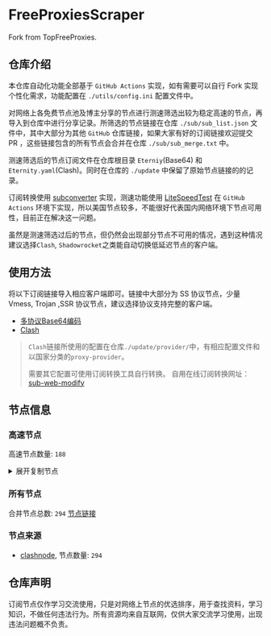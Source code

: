 # FreeProxiesScraper

Fork from TopFreeProxies.

## 仓库介绍
本仓库自动化功能全部基于 `GitHub Actions` 实现，如有需要可以自行 Fork 实现个性化需求，功能配置在 `./utils/config.ini` 配置文件中。

对网络上各免费节点池及博主分享的节点进行测速筛选出较为稳定高速的节点，再导入到仓库中进行分享记录。所筛选的节点链接在仓库 `./sub/sub_list.json` 文件中，其中大部分为其他 `GitHub` 仓库链接，如果大家有好的订阅链接欢迎提交 PR ，这些链接包含的所有节点会合并在仓库 `./sub/sub_merge.txt` 中。

测速筛选后的节点订阅文件在仓库根目录 `Eterniy`(Base64) 和 `Eternity.yaml`(Clash)。同时在仓库的 `./update` 中保留了原始节点链接的的记录。

订阅转换使用 [subconverter](https://github.com/tindy2013/subconverter) 实现，测速功能使用 [LiteSpeedTest](https://github.com/xxf098/LiteSpeedTest) 在 `GitHub Actions` 环境下实现，所以美国节点较多，不能很好代表国内网络环境下节点可用性，目前正在解决这一问题。

虽然是测速筛选过后的节点，但仍然会出现部分节点不可用的情况，遇到这种情况建议选择`Clash`, `Shadowrocket`之类能自动切换低延迟节点的客户端。

## 使用方法
将以下订阅链接导入相应客户端即可。链接中大部分为 SS 协议节点，少量 Vmess, Trojan ,SSR 协议节点，建议选择协议支持完整的客户端。

- [多协议Base64编码](https://raw.githubusercontent.com/caijh/FreeProxiesScraper/master/Eternity)
- [Clash](https://raw.githubusercontent.com/caijh/FreeProxiesScraper/master/Eternity.yaml)

>`Clash`链接所使用的配置在仓库`./update/provider/`中，有相应配置文件和以国家分类的`proxy-provider`。
>
>需要其它配置可使用订阅转换工具自行转换。
>自用在线订阅转换网址：[sub-web-modify](https://sub.v1.mk/)

## 节点信息
### 高速节点
高速节点数量: `188`
<details>
  <summary>展开复制节点</summary>

    vmess://eyJ2IjoiMiIsInBzIjoiMDQtMDAwLUpQIiwiYWRkIjoianAtMS5hbmV3c3RhcnQuY3lvdSIsInBvcnQiOiI1MDYxIiwidHlwZSI6Im5vbmUiLCJpZCI6ImIyMzcxYTEwLWUxMTUtMzg3OS1iODcyLTk1ZWFlNjFhMjJmNSIsImFpZCI6IjAiLCJuZXQiOiJ3cyIsInBhdGgiOiIvIiwiaG9zdCI6ImpwLTEuYW5ld3N0YXJ0LmN5b3UiLCJ0bHMiOiJ0bHMifQ==
    vmess://eyJ2IjoiMiIsInBzIjoiMDQtMDAzLU5PV0hFUkUiLCJhZGQiOiJ1czYtMS5hbmV3c3RhcnQuY3lvdSIsInBvcnQiOiI1MDYxIiwidHlwZSI6Im5vbmUiLCJpZCI6ImIyMzcxYTEwLWUxMTUtMzg3OS1iODcyLTk1ZWFlNjFhMjJmNSIsImFpZCI6IjAiLCJuZXQiOiJ3cyIsInBhdGgiOiIvIiwiaG9zdCI6InVzNi0xLmFuZXdzdGFydC5jeW91IiwidGxzIjoidGxzIn0=
    vmess://eyJ2IjoiMiIsInBzIjoiMDQtMDA0LVJFTEFZIiwiYWRkIjoiczMuZGItbGluazAxLnRvcCIsInBvcnQiOiIyMDUyIiwidHlwZSI6Im5vbmUiLCJpZCI6ImM0MGZjYmY1LWQxOGUtM2QxNi1iZjQ1LWZiMTdlM2E2NWI4OSIsImFpZCI6IjAiLCJuZXQiOiJ3cyIsInBhdGgiOiIvZGFiYWkuaW4xMDQuMTYuMjIuMTcyIiwiaG9zdCI6InMzLmRiLWxpbmswMS50b3AiLCJ0bHMiOiIifQ==
    vmess://eyJ2IjoiMiIsInBzIjoiMDQtMDA1LVJFTEFZIiwiYWRkIjoiczQuY24tZGIudG9wIiwicG9ydCI6IjIwNTIiLCJ0eXBlIjoibm9uZSIsImlkIjoiYzQwZmNiZjUtZDE4ZS0zZDE2LWJmNDUtZmIxN2UzYTY1Yjg5IiwiYWlkIjoiMCIsIm5ldCI6IndzIiwicGF0aCI6Ii9kYWJhaS5pbjEwNC4yMC41OC45MyIsImhvc3QiOiJzNC5jbi1kYi50b3AiLCJ0bHMiOiIifQ==
    vmess://eyJ2IjoiMiIsInBzIjoiMDQtMDA2LVJFTEFZIiwiYWRkIjoiczIuZGItbGluazAxLnRvcCIsInBvcnQiOiI4ODgwIiwidHlwZSI6Im5vbmUiLCJpZCI6ImM0MGZjYmY1LWQxOGUtM2QxNi1iZjQ1LWZiMTdlM2E2NWI4OSIsImFpZCI6IjAiLCJuZXQiOiJ3cyIsInBhdGgiOiIvZGFiYWkuaW4xMDQuMTguMTY2LjE4NyIsImhvc3QiOiJzMi5kYi1saW5rMDEudG9wIiwidGxzIjoiIn0=
    vmess://eyJ2IjoiMiIsInBzIjoiMDQtMDA3LVJFTEFZIiwiYWRkIjoiczEuZGItbGluazAxLnRvcCIsInBvcnQiOiIyMDUyIiwidHlwZSI6Im5vbmUiLCJpZCI6ImM0MGZjYmY1LWQxOGUtM2QxNi1iZjQ1LWZiMTdlM2E2NWI4OSIsImFpZCI6IjAiLCJuZXQiOiJ3cyIsInBhdGgiOiIvZGFiYWkuaW4xMDQuMjEuMTIyLjY1IiwiaG9zdCI6InMxLmRiLWxpbmswMS50b3AiLCJ0bHMiOiIifQ==
    vmess://eyJ2IjoiMiIsInBzIjoiMDQtMDA4LVJFTEFZIiwiYWRkIjoiczQuZGItbGluazAxLnRvcCIsInBvcnQiOiIyMDUyIiwidHlwZSI6Im5vbmUiLCJpZCI6ImM0MGZjYmY1LWQxOGUtM2QxNi1iZjQ1LWZiMTdlM2E2NWI4OSIsImFpZCI6IjAiLCJuZXQiOiJ3cyIsInBhdGgiOiIvZGFiYWkuaW4xNzIuNjcuNTAuMTIyIiwiaG9zdCI6InM0LmRiLWxpbmswMS50b3AiLCJ0bHMiOiIifQ==
    vmess://eyJ2IjoiMiIsInBzIjoiMDQtMDA5LVJFTEFZIiwiYWRkIjoiczMuY24tZGIudG9wIiwicG9ydCI6IjIwODYiLCJ0eXBlIjoibm9uZSIsImlkIjoiYzQwZmNiZjUtZDE4ZS0zZDE2LWJmNDUtZmIxN2UzYTY1Yjg5IiwiYWlkIjoiMCIsIm5ldCI6IndzIiwicGF0aCI6Ii9kYWJhaS5pbjE3Mi42Ny4zLjI3IiwiaG9zdCI6InMzLmNuLWRiLnRvcCIsInRscyI6IiJ9
    vmess://eyJ2IjoiMiIsInBzIjoiMDQtMDEwLVJFTEFZIiwiYWRkIjoiczIuZGItbGluazAxLnRvcCIsInBvcnQiOiIyMDg2IiwidHlwZSI6Im5vbmUiLCJpZCI6ImM0MGZjYmY1LWQxOGUtM2QxNi1iZjQ1LWZiMTdlM2E2NWI4OSIsImFpZCI6IjAiLCJuZXQiOiJ3cyIsInBhdGgiOiIvZGFiYWkuaW4xNzIuNjQuNDUuMTQ4IiwiaG9zdCI6InMyLmRiLWxpbmswMS50b3AiLCJ0bHMiOiIifQ==
    trojan://b2971728-794e-37a1-a7fa-5aa6ea91f51d@43.100.9.65:443?allowInsecure=1&sni=steamcdn-a.akamaihd.net#04-110-CN
    trojan://b2971728-794e-37a1-a7fa-5aa6ea91f51d@qoi.smp-paymentservices-apple.com:8443?allowInsecure=1&sni=www.microsoft365.com#04-111-HK
    trojan://b2971728-794e-37a1-a7fa-5aa6ea91f51d@qfb.smp-paymentservices-apple.com:8443?allowInsecure=1&sni=upos-hz-mirrorakam.akamaized.net#04-112-HK
    trojan://b2971728-794e-37a1-a7fa-5aa6ea91f51d@47.245.40.60:28472?allowInsecure=1&sni=origin-a.akamaihd.net#04-113-JP
    trojan://b2971728-794e-37a1-a7fa-5aa6ea91f51d@47.245.31.103:28465?allowInsecure=1&sni=cloudsync-prod.s3.amazonaws.com#04-114-JP
    trojan://b2971728-794e-37a1-a7fa-5aa6ea91f51d@103.136.185.28:447?allowInsecure=1&sni=steampipe.akamaized.net#04-115-US
    vmess://eyJ2IjoiMiIsInBzIjoiMDQtMTE2LUNOIiwiYWRkIjoiMTIubWFtYW1hamQuc2l0ZSIsInBvcnQiOiIyMzYxMiIsInR5cGUiOiJub25lIiwiaWQiOiIxNzlkOTU0Yi1lNzZlLTNmYzEtOGRkYi00MzYzODdlYzA0YzciLCJhaWQiOiIyIiwibmV0Ijoid3MiLCJwYXRoIjoiLyIsImhvc3QiOiIxMi5tYW1hbWFqZC5zaXRlIiwidGxzIjoiIn0=
    vmess://eyJ2IjoiMiIsInBzIjoiMDQtMTE3LUNOIiwiYWRkIjoiMTcubWFtYW1hamQuc2l0ZSIsInBvcnQiOiIyMzYxNyIsInR5cGUiOiJub25lIiwiaWQiOiIxNzlkOTU0Yi1lNzZlLTNmYzEtOGRkYi00MzYzODdlYzA0YzciLCJhaWQiOiIyIiwibmV0Ijoid3MiLCJwYXRoIjoiLyIsImhvc3QiOiIxNy5tYW1hbWFqZC5zaXRlIiwidGxzIjoiIn0=
    vmess://eyJ2IjoiMiIsInBzIjoiMDQtMTE4LUNOIiwiYWRkIjoiMTEubWFtYW1hamQuc2l0ZSIsInBvcnQiOiIyMzYxMSIsInR5cGUiOiJub25lIiwiaWQiOiIxNzlkOTU0Yi1lNzZlLTNmYzEtOGRkYi00MzYzODdlYzA0YzciLCJhaWQiOiIyIiwibmV0Ijoid3MiLCJwYXRoIjoiLyIsImhvc3QiOiIxMS5tYW1hbWFqZC5zaXRlIiwidGxzIjoiIn0=
    vmess://eyJ2IjoiMiIsInBzIjoiMDQtMTE5LUNOIiwiYWRkIjoiMTkubWFtYW1hamQuc2l0ZSIsInBvcnQiOiIyMzYxOSIsInR5cGUiOiJub25lIiwiaWQiOiIxNzlkOTU0Yi1lNzZlLTNmYzEtOGRkYi00MzYzODdlYzA0YzciLCJhaWQiOiIyIiwibmV0Ijoid3MiLCJwYXRoIjoiLyIsImhvc3QiOiIxOS5tYW1hbWFqZC5zaXRlIiwidGxzIjoiIn0=
    vmess://eyJ2IjoiMiIsInBzIjoiMDQtMTIwLUNOIiwiYWRkIjoiMTYubWFtYW1hamQuc2l0ZSIsInBvcnQiOiIyMzYxNiIsInR5cGUiOiJub25lIiwiaWQiOiIxNzlkOTU0Yi1lNzZlLTNmYzEtOGRkYi00MzYzODdlYzA0YzciLCJhaWQiOiIyIiwibmV0Ijoid3MiLCJwYXRoIjoiLyIsImhvc3QiOiIxNi5tYW1hbWFqZC5zaXRlIiwidGxzIjoiIn0=
    vmess://eyJ2IjoiMiIsInBzIjoiMDQtMTIxLUNOIiwiYWRkIjoiMTgubWFtYW1hamQuc2l0ZSIsInBvcnQiOiIyMzYxOCIsInR5cGUiOiJub25lIiwiaWQiOiIxNzlkOTU0Yi1lNzZlLTNmYzEtOGRkYi00MzYzODdlYzA0YzciLCJhaWQiOiIyIiwibmV0Ijoid3MiLCJwYXRoIjoiLyIsImhvc3QiOiIxOC5tYW1hbWFqZC5zaXRlIiwidGxzIjoiIn0=
    vmess://eyJ2IjoiMiIsInBzIjoiMDQtMTIyLUNOIiwiYWRkIjoiMTUubWFtYW1hamQuc2l0ZSIsInBvcnQiOiIyMzYxNSIsInR5cGUiOiJub25lIiwiaWQiOiIxNzlkOTU0Yi1lNzZlLTNmYzEtOGRkYi00MzYzODdlYzA0YzciLCJhaWQiOiIyIiwibmV0Ijoid3MiLCJwYXRoIjoiLyIsImhvc3QiOiIxNS5tYW1hbWFqZC5zaXRlIiwidGxzIjoiIn0=
    vmess://eyJ2IjoiMiIsInBzIjoiMDQtMTIzLUNOIiwiYWRkIjoiNS5tYW1hbWFqZC5zaXRlIiwicG9ydCI6IjIzNjA1IiwidHlwZSI6Im5vbmUiLCJpZCI6IjE3OWQ5NTRiLWU3NmUtM2ZjMS04ZGRiLTQzNjM4N2VjMDRjNyIsImFpZCI6IjIiLCJuZXQiOiJ3cyIsInBhdGgiOiIvIiwiaG9zdCI6IjUubWFtYW1hamQuc2l0ZSIsInRscyI6IiJ9
    vmess://eyJ2IjoiMiIsInBzIjoiMDQtMTI0LUNOIiwiYWRkIjoiMTMubWFtYW1hamQuc2l0ZSIsInBvcnQiOiIyMzYxMyIsInR5cGUiOiJub25lIiwiaWQiOiIxNzlkOTU0Yi1lNzZlLTNmYzEtOGRkYi00MzYzODdlYzA0YzciLCJhaWQiOiIyIiwibmV0Ijoid3MiLCJwYXRoIjoiLyIsImhvc3QiOiIxMy5tYW1hbWFqZC5zaXRlIiwidGxzIjoiIn0=
    vmess://eyJ2IjoiMiIsInBzIjoiMDQtMTI1LUNOIiwiYWRkIjoiMTQubWFtYW1hamQuc2l0ZSIsInBvcnQiOiIyMzYxNCIsInR5cGUiOiJub25lIiwiaWQiOiIxNzlkOTU0Yi1lNzZlLTNmYzEtOGRkYi00MzYzODdlYzA0YzciLCJhaWQiOiIyIiwibmV0Ijoid3MiLCJwYXRoIjoiLyIsImhvc3QiOiIxNC5tYW1hbWFqZC5zaXRlIiwidGxzIjoiIn0=
    vmess://eyJ2IjoiMiIsInBzIjoiMDUtMTM0LUNOIiwiYWRkIjoidjI1LmhlZHVpYW4ubGluayIsInBvcnQiOiIzMDgyNSIsInR5cGUiOiJub25lIiwiaWQiOiJjYmIzZjg3Ny1kMWZiLTM0NGMtODdhOS1kMTUzYmZmZDU0ODQiLCJhaWQiOiIyIiwibmV0Ijoid3MiLCJwYXRoIjoiL29vb28iLCJob3N0IjoidjI1LmhlZHVpYW4ubGluayIsInRscyI6IiJ9
    vmess://eyJ2IjoiMiIsInBzIjoiMDctMTM1LUNOIiwiYWRkIjoiMTgzLjIzOC45MC44IiwicG9ydCI6IjQ2OTIwIiwidHlwZSI6Im5vbmUiLCJpZCI6IjQxODA0OGFmLWEyOTMtNGI5OS05YjBjLTk4Y2EzNTgwZGQyNCIsImFpZCI6IjY0IiwibmV0Ijoid3MiLCJwYXRoIjoiLyIsImhvc3QiOiIiLCJ0bHMiOiIifQ==
    vmess://eyJ2IjoiMiIsInBzIjoiMDctMTM3LUNOIiwiYWRkIjoiMTEyLjEzMi4yMTUuMTIiLCJwb3J0IjoiNTAwMDIiLCJ0eXBlIjoibm9uZSIsImlkIjoiNDE4MDQ4YWYtYTI5My00Yjk5LTliMGMtOThjYTM1ODBkZDI0IiwiYWlkIjoiMCIsIm5ldCI6IndzIiwicGF0aCI6Ii8iLCJob3N0IjoiIiwidGxzIjoiIn0=
    vmess://eyJ2IjoiMiIsInBzIjoiMDctMTM4LUNOIiwiYWRkIjoiMTIwLjIxMC4yMDUuNTkiLCJwb3J0IjoiNTAwMDIiLCJ0eXBlIjoibm9uZSIsImlkIjoiNDE4MDQ4YWYtYTI5My00Yjk5LTliMGMtOThjYTM1ODBkZDI0IiwiYWlkIjoiNjQiLCJuZXQiOiJ3cyIsInBhdGgiOiIvIiwiaG9zdCI6IiIsInRscyI6IiJ9
    vmess://eyJ2IjoiMiIsInBzIjoiMDctMTM5LUNOIiwiYWRkIjoiMTIwLjI2LjU1LjIyNSIsInBvcnQiOiI1MDAwMiIsInR5cGUiOiJub25lIiwiaWQiOiI0MTgwNDhhZi1hMjkzLTRiOTktOWIwYy05OGNhMzU4MGRkMjQiLCJhaWQiOiIwIiwibmV0Ijoid3MiLCJwYXRoIjoiLyIsImhvc3QiOiIiLCJ0bHMiOiIifQ==
    trojan://da2c6761-4f08-48e8-bd98-11403dea8c35@ap-g.hinetwork.tw:27139?allowInsecure=1&sni=ap-g.hinetwork.tw#07-140-CN
    vmess://eyJ2IjoiMiIsInBzIjoiMDctMTQxLUNOIiwiYWRkIjoiNDcuMTA0LjE4Ni4xMzMiLCJwb3J0IjoiNTAwMDIiLCJ0eXBlIjoibm9uZSIsImlkIjoiNDE4MDQ4YWYtYTI5My00Yjk5LTliMGMtOThjYTM1ODBkZDI0IiwiYWlkIjoiNjQiLCJuZXQiOiJ3cyIsInBhdGgiOiIvIiwiaG9zdCI6IiIsInRscyI6IiJ9
    ss://MjAyMi1ibGFrZTMtYWVzLTEyOC1nY206TURjNU9XRmxPR00zTURGaU9URTVNdz09OlpqSmpNVFJpWkRNdE5XWmlOeTAwTUE9PQ@ssaomen.136470.xyz:59010#07-142-CN
    ss://MjAyMi1ibGFrZTMtYWVzLTEyOC1nY206TldJMllqZ3lZelUxTXpaa1l6WXpNQT09OlpqSmpNVFJpWkRNdE5XWmlOeTAwTUE9PQ@sshk01.521pokemon.com:52011#07-143-CN
    vmess://eyJ2IjoiMiIsInBzIjoiMDctMTQ0LUNOIiwiYWRkIjoiMTIwLjE5OC43MS4yMTYiLCJwb3J0IjoiNDYxNTkiLCJ0eXBlIjoibm9uZSIsImlkIjoiNDE4MDQ4YWYtYTI5My00Yjk5LTliMGMtOThjYTM1ODBkZDI0IiwiYWlkIjoiMCIsIm5ldCI6IndzIiwicGF0aCI6Ii8iLCJob3N0IjoiIiwidGxzIjoiIn0=
    ss://Y2hhY2hhMjAtaWV0Zi1wb2x5MTMwNTpwSFNSc3NjZERqeWRBdjR1@cnsg.1ga4cs.ccddn4.icu:50503#07-145-CN
    trojan://da2c6761-4f08-48e8-bd98-11403dea8c35@ap-g.hinetwork.tw:27137?allowInsecure=1&sni=ap-g.hinetwork.tw#07-146-CN
    ss://YWVzLTI1Ni1nY206S0tZNVNGNVRIRlNNWldTNA@147.78.3.137:20032#07-147-UA
    trojan://6087d8e3-ea9e-48eb-8217-6050ff752f56@il.mjt000.com:443?allowInsecure=1&sni=il.mjt000.com#07-148-GB
    ss://Y2hhY2hhMjAtaWV0Zi1wb2x5MTMwNTpZdDNaQjhEeGlWeFBpNE1n@js.yd.1.29d.cdnlinkms001.xyz:31036#07-149-CN
    ss://YWVzLTI1Ni1nY206NWQxZmNiZWUtYmE2Mi00ZjFlLThiN2QtNDYzYjc4OGE1MmE5@ca001.dogsvip.site:22002#07-150-CN
    vmess://eyJ2IjoiMiIsInBzIjoiMDctMTUxLUNOIiwiYWRkIjoiZGxnZGMudGhlY3hmY3NwLnRvcCIsInBvcnQiOiIyMTU2NCIsInR5cGUiOiJub25lIiwiaWQiOiI5ZjliMjFjMy1lM2ZjLTNlMjctYjg3OC04MmVlYWU0MDFkMTIiLCJhaWQiOiIwIiwibmV0Ijoid3MiLCJwYXRoIjoiLyIsImhvc3QiOiJkbGdkYy50aGVjeGZjc3AudG9wIiwidGxzIjoiIn0=
    vmess://eyJ2IjoiMiIsInBzIjoiMDctMTUyLUNOIiwiYWRkIjoiMTEyLjY1LjkyLjIwIiwicG9ydCI6IjQ1MjAwIiwidHlwZSI6Im5vbmUiLCJpZCI6IjNiYjdlODI2LTZiYzgtNDNlYy1hMjJiLWM2NWQ4ZjMwYzRlNSIsImFpZCI6IjAiLCJuZXQiOiJ3cyIsInBhdGgiOiIvIiwiaG9zdCI6IiIsInRscyI6IiJ9
    ss://YWVzLTI1Ni1jZmI6ZjhmN2FDemNQS2JzRjhwMw@37.19.203.147:989#07-153-BG
    ss://MjAyMi1ibGFrZTMtYWVzLTI1Ni1nY206WkdGaE5UQmpPVFl6TXpneE16VXhNek0wTkRJMlpqUTVaamN4TnpKaFkyRT06WW1FM1lUQm1NekF0TURjd01TMDBZVEUyTFdFd1pEa3ROR1UwWldFM01XWT0@gdcm.cqrmv.cn:36916#07-154-CN
    vmess://eyJ2IjoiMiIsInBzIjoiMDctMTU1LVJFTEFZIiwiYWRkIjoiY2xvdWRnZXRzZXJ2aWNlLm1jbG91ZHNlcnZpY2Uuc2l0ZSIsInBvcnQiOiI0NDMiLCJ0eXBlIjoibm9uZSIsImlkIjoiMmMzMjk1ODUtNjdhOC00OThiLThkMzgtMTc2ZGFjODA2YmM3IiwiYWlkIjoiMCIsIm5ldCI6IndzIiwicGF0aCI6Ii9saW5rd3MiLCJob3N0IjoiY2xvdWRnZXRzZXJ2aWNlLm1jbG91ZHNlcnZpY2Uuc2l0ZSIsInRscyI6InRscyJ9
    ss://Y2hhY2hhMjAtaWV0Zi1wb2x5MTMwNTo2ZTNhY2NmNC02NmM5LTRmMTgtOGU3Zi01NjU1MWVkNDBmMjI@cnamepc02-d2zdrzg6ilecsynk.besttarik.com:51091#07-156-CN
    trojan://da2c6761-4f08-48e8-bd98-11403dea8c35@ap-c.hinetwork.tw:27125?allowInsecure=1&sni=ap-c.hinetwork.tw#07-157-CN
    trojan://da2c6761-4f08-48e8-bd98-11403dea8c35@ap-g.hinetwork.tw:27136?allowInsecure=1&sni=ap-g.hinetwork.tw#07-158-CN
    trojan://da2c6761-4f08-48e8-bd98-11403dea8c35@ap-c.hinetwork.tw:27126?allowInsecure=1&sni=ap-c.hinetwork.tw#07-159-CN
    trojan://8ad9c6ab-fdc6-3e76-a97b-b9672e651237@cave-other.04z3susick.download:41548?allowInsecure=1&sni=cloudflare.node-ssl.cdn-alibaba.com#07-160-CN
    trojan://786334e7-dd13-4ef2-8efe-306c46cb8cf0@kz.mjt000.com:443?allowInsecure=1&sni=kz.mjt000.com#07-161-GB
    trojan://55f2afab-bc41-4231-b725-76bef15c3cf7@lm.kaiqsz.com:55799?allowInsecure=1&sni=mmbiz10.redapricotcloud.com#07-162-CN
    ss://YWVzLTI1Ni1nY206RTVLMENTRlVOTzVKSUtETQ@91.148.134.106:20005#07-163-CO
    trojan://da2c6761-4f08-48e8-bd98-11403dea8c35@ap-g.hinetwork.tw:27145?allowInsecure=1&sni=ap-g.hinetwork.tw#07-164-CN
    ss://Y2hhY2hhMjAtaWV0Zi1wb2x5MTMwNToxN2NmYzE3Mi1iODU4LTQ3MWQtOTc2Yy0xMTUyNTc4M2E4N2Y@cnamelm-dwzksl7kzye3rdby.bestcassoulet.com:40082#07-165-CN
    ss://Y2hhY2hhMjAtaWV0Zi1wb2x5MTMwNTpZdDNaQjhEeGlWeFBpNE1n@js.yd.1.29d.cdnlinkms001.xyz:25332#07-166-CN
    trojan://da2c6761-4f08-48e8-bd98-11403dea8c35@ap-g.hinetwork.tw:27147?allowInsecure=1&sni=ap-g.hinetwork.tw#07-167-CN
    ss://YWVzLTI1Ni1jZmI6ZjhmN2FDemNQS2JzRjhwMw@38.165.233.93:989#07-168-PY
    ss://YWVzLTI1Ni1nY206M2VlOTBhYTktODgzMS00ZWEzLTk0MjUtYzM2MTA5MGE5Mzhk@zf1.10101251.xyz:64931#07-169-CN
    ss://MjAyMi1ibGFrZTMtYWVzLTI1Ni1nY206WkdGaE5UQmpPVFl6TXpneE16VXhNek0wTkRJMlpqUTVaamN4TnpKaFkyRT06WW1FM1lUQm1NekF0TURjd01TMDBZVEUyTFdFd1pEa3ROR1UwWldFM01XWT0@gdcm.cqrmv.cn:40528#07-170-CN
    trojan://725f30d5-9f5b-343e-a98d-9dce14f2ac0b@ahcu.k1ka52.ccddn4.icu:65159?allowInsecure=1&sni=dl.hncudehet.cc.tjcct.xyz#07-171-CN
    vmess://eyJ2IjoiMiIsInBzIjoiMDctMTcyLVJFTEFZIiwiYWRkIjoidjM0LmVtb3llcy50b3AiLCJwb3J0IjoiODQ0MyIsInR5cGUiOiJub25lIiwiaWQiOiIwOGIyNGQ4ZC0xMGFiLTRjNWEtOTkwZS00ZTBlMTk0ODcwYWYiLCJhaWQiOiIwIiwibmV0Ijoid3MiLCJwYXRoIjoiLyIsImhvc3QiOiJ2MzQuZW1veWVzLnRvcCIsInRscyI6InRscyJ9
    vmess://eyJ2IjoiMiIsInBzIjoiMDctMTczLVJFTEFZIiwiYWRkIjoidjM0LmVtb3llcy50b3AiLCJwb3J0IjoiODQ0MyIsInR5cGUiOiJub25lIiwiaWQiOiI0OTFjMGY2My03MWVkLTRiZWQtODg4Ni00MjE0MDI2ZTdiNjIiLCJhaWQiOiIwIiwibmV0Ijoid3MiLCJwYXRoIjoiLyIsImhvc3QiOiJ2MzQuZW1veWVzLnRvcCIsInRscyI6InRscyJ9
    ss://YWVzLTI1Ni1jZmI6ZjhmN2FDemNQS2JzRjhwMw@185.153.197.5:989#07-174-MD
    trojan://da2c6761-4f08-48e8-bd98-11403dea8c35@ap-g.hinetwork.tw:27149?allowInsecure=1&sni=ap-g.hinetwork.tw#07-175-CN
    ss://YWVzLTI1Ni1jZmI6ZjhmN2FDemNQS2JzRjhwMw@91.132.94.200:989#07-176-SI
    ss://Y2hhY2hhMjAtaWV0Zi1wb2x5MTMwNTpmZDViZDFiYy1lYjQ2LTRjOTgtODljOC02NTUwNDRmOTZkNTM@33596250-29a8-431e-af9e-5e731b9e3d0a.zhongzhuan.076299.xyz:28910#07-177-CN
    vmess://eyJ2IjoiMiIsInBzIjoiMDctMTc4LVNHIiwiYWRkIjoiMzguNDcuMTc2LjI1MSIsInBvcnQiOiI1NjA1MSIsInR5cGUiOiJub25lIiwiaWQiOiIyYmNhMzU2OS0wNjYyLTQ3ZjctZmRmOC00MjFmMzBlNzFmNDQiLCJhaWQiOiIwIiwibmV0Ijoid3MiLCJwYXRoIjoiLyIsImhvc3QiOiIiLCJ0bHMiOiIifQ==
    vmess://eyJ2IjoiMiIsInBzIjoiMDctMTc5LUNOIiwiYWRkIjoiMTgzLjIzNi41MS4zOCIsInBvcnQiOiI0MTMwMiIsInR5cGUiOiJub25lIiwiaWQiOiI0MTgwNDhhZi1hMjkzLTRiOTktOWIwYy05OGNhMzU4MGRkMjQiLCJhaWQiOiIwIiwibmV0Ijoid3MiLCJwYXRoIjoiLyIsImhvc3QiOiIiLCJ0bHMiOiIifQ==
    ss://Y2hhY2hhMjAtaWV0Zi1wb2x5MTMwNTo5ZjE3MzQ2Zi1mNmJlLTM3OTctYTFhNy04Y2M4OWZiZjBlYzE@iecn.cutecloud.link:52804#07-180-CN
    ss://MjAyMi1ibGFrZTMtYWVzLTEyOC1nY206Wm1ZelpqSTVNemszWVRRMk0yVXlOQT09OlpqSmpNVFJpWkRNdE5XWmlOeTAwTUE9PQ@ssjianpusai.136470.xyz:59021#07-181-CN
    trojan://8ad9c6ab-fdc6-3e76-a97b-b9672e651237@cave-other.04z3susick.download:41558?allowInsecure=1&sni=cloudflare.node-ssl.cdn-alibaba.com#07-182-CN
    ss://MjAyMi1ibGFrZTMtYWVzLTI1Ni1nY206WkdGaE5UQmpPVFl6TXpneE16VXhNek0wTkRJMlpqUTVaamN4TnpKaFkyRT06WW1FM1lUQm1NekF0TURjd01TMDBZVEUyTFdFd1pEa3ROR1UwWldFM01XWT0@gdcm.cqrmv.cn:32561#07-183-CN
    vmess://eyJ2IjoiMiIsInBzIjoiMDctMTg0LUNOIiwiYWRkIjoidjM1LmhlZHVpYW4ubGluayIsInBvcnQiOiIzMDgzNSIsInR5cGUiOiJub25lIiwiaWQiOiJjYmIzZjg3Ny1kMWZiLTM0NGMtODdhOS1kMTUzYmZmZDU0ODQiLCJhaWQiOiIyIiwibmV0Ijoid3MiLCJwYXRoIjoiL29vb28iLCJob3N0IjoidjM1LmhlZHVpYW4ubGluayIsInRscyI6IiJ9
    ss://Y2hhY2hhMjAtaWV0Zi1wb2x5MTMwNToxN2NmYzE3Mi1iODU4LTQ3MWQtOTc2Yy0xMTUyNTc4M2E4N2Y@cnamelm-dwzksl7kzye3rdby.bestcassoulet.com:40083#07-185-CN
    ss://Y2hhY2hhMjAtaWV0Zi1wb2x5MTMwNTo2ZTNhY2NmNC02NmM5LTRmMTgtOGU3Zi01NjU1MWVkNDBmMjI@cnamelm-dwzksl7kzye3rdby.bestcassoulet.com:51081#07-186-CN
    ss://Y2hhY2hhMjAtaWV0Zi1wb2x5MTMwNTpZdDNaQjhEeGlWeFBpNE1n@js.yd.1.29d.cdnlinkms001.xyz:25343#07-187-CN
    trojan://ab33eed0-4684-11f0-8b81-1239d0255272@usa.test3.net:443?allowInsecure=1#07-188-US
    trojan://9e937610-4684-11f0-a6b2-1239d0255272@usa.test3.net:443?allowInsecure=1#07-189-US
    trojan://8e2a3980-4684-11f0-b76c-1239d0255272@usa.test3.net:443?allowInsecure=1#07-190-US
    vmess://eyJ2IjoiMiIsInBzIjoiMDctMTkxLUNOIiwiYWRkIjoidGsuaHpsdC50a2RkbnMueHl6IiwicG9ydCI6IjIyNjQxIiwidHlwZSI6Im5vbmUiLCJpZCI6Ijk4ZTk2YzlmLTRiYjMtMzlkNC05YTJjLWZhYzA0MjU3ZjdjNyIsImFpZCI6IjIiLCJuZXQiOiJ3cyIsInBhdGgiOiIvIiwiaG9zdCI6InRrLmh6bHQudGtkZG5zLnh5eiIsInRscyI6InRscyJ9
    vmess://eyJ2IjoiMiIsInBzIjoiMDctMTkyLVJFTEFZIiwiYWRkIjoiQ0NWZmJndDY2N3l1SS45OTk4NjQuWHlaIiwicG9ydCI6IjQ0MyIsInR5cGUiOiJub25lIiwiaWQiOiJlY2IzMTk0Ni1iODFkLTRlMzctYmZkOS0yZWI3ZmE1YzRlNTIiLCJhaWQiOiIwIiwibmV0Ijoid3MiLCJwYXRoIjoiL0JiY2tyS3NidjIyUEsxcXUyVHZNIiwiaG9zdCI6IkNDVmZiZ3Q2Njd5dUkuOTk5ODY0Llh5WiIsInRscyI6InRscyJ9
    ss://Y2hhY2hhMjAtaWV0Zi1wb2x5MTMwNToxN2NmYzE3Mi1iODU4LTQ3MWQtOTc2Yy0xMTUyNTc4M2E4N2Y@cnamepc03-ndtabspegg7plp3p.coffeehouse.wiki:40070#07-194-CN
    vmess://eyJ2IjoiMiIsInBzIjoiMDctMTk1LUNOIiwiYWRkIjoiMTEyLjY1LjkyLjIwIiwicG9ydCI6IjQ1MjUxIiwidHlwZSI6Im5vbmUiLCJpZCI6IjQ2OWUwYjMxLTMwYzMtNGRhYi04MDBkLTcxMTIzMjYzNGNlMSIsImFpZCI6IjAiLCJuZXQiOiJ3cyIsInBhdGgiOiIvIiwiaG9zdCI6IiIsInRscyI6IiJ9
    trojan://af4476cc-7ad0-4aec-999a-97f70bc9de99@lbsh.bnnodeservice.com:34001?allowInsecure=1&sni=cert.bitbyte.one#07-196-CN
    vmess://eyJ2IjoiMiIsInBzIjoiMDctMTk3LUNOIiwiYWRkIjoiMTExLjI2LjEwOS43OSIsInBvcnQiOiIzMDgwNyIsInR5cGUiOiJub25lIiwiaWQiOiJjYmIzZjg3Ny1kMWZiLTM0NGMtODdhOS1kMTUzYmZmZDU0ODQiLCJhaWQiOiIyIiwibmV0Ijoid3MiLCJwYXRoIjoiL29vb28iLCJob3N0IjoiIiwidGxzIjoiIn0=
    vmess://eyJ2IjoiMiIsInBzIjoiMDctMTk4LUNOIiwiYWRkIjoidjcuaGVkdWlhbi5saW5rIiwicG9ydCI6IjMwODA3IiwidHlwZSI6Im5vbmUiLCJpZCI6ImNiYjNmODc3LWQxZmItMzQ0Yy04N2E5LWQxNTNiZmZkNTQ4NCIsImFpZCI6IjIiLCJuZXQiOiJ3cyIsInBhdGgiOiIvb29vbyIsImhvc3QiOiJ2Ny5oZWR1aWFuLmxpbmsiLCJ0bHMiOiIifQ==
    vmess://eyJ2IjoiMiIsInBzIjoiMDctMTk5LUNOIiwiYWRkIjoiMTEyLjY1LjkyLjIwIiwicG9ydCI6IjQ1MjAyIiwidHlwZSI6Im5vbmUiLCJpZCI6IjNiYjdlODI2LTZiYzgtNDNlYy1hMjJiLWM2NWQ4ZjMwYzRlNSIsImFpZCI6IjAiLCJuZXQiOiJ3cyIsInBhdGgiOiIvIiwiaG9zdCI6IiIsInRscyI6IiJ9
    trojan://725f30d5-9f5b-343e-a98d-9dce14f2ac0b@shcuac.aag436.ccddn4.icu:4700?allowInsecure=1&sni=dl.shcuusdp.cc.tjcct.xyz#07-200-CN
    trojan://725f30d5-9f5b-343e-a98d-9dce14f2ac0b@shcuac.aag437.ccddn4.icu:65401?allowInsecure=1&sni=dl.shcuusan9.cc.tjcct.xyz#07-201-CN
    trojan://d6b8011a-c725-435a-9fec-bf6d3530392c@194.53.53.249:2083?allowInsecure=1&ws=1&wspath=%2525252F#07-202-RELAY
    trojan://bd77bfe8-e0f3-11ec-bd7c-f23c913c8d2b@e312e558-sxusg0-t3f7qr-141tv.cu.plebai.net:15229?allowInsecure=1&sni=e312e558-sxusg0-t3f7qr-141tv.cu.plebai.net#07-203-CN
    trojan://a305ac08-d136-11ee-b6db-f23c91cfbbc9@5e086b44-swkhs0-t4cy3j-1qkeg.cu.plebai.net:15229?allowInsecure=1&sni=5e086b44-swkhs0-t4cy3j-1qkeg.cu.plebai.net#07-204-CN
    ss://MjAyMi1ibGFrZTMtYWVzLTEyOC1nY206TVRBMlpUY3dORFZqWmpVMVptUXpOdz09Ok5XVTJZekE1Tm1RdE56UTFPQzAwT1E9PQ@ssus03.521pokemon.com:56013#07-205-CN
    vmess://eyJ2IjoiMiIsInBzIjoiMDctMjA2LUNOIiwiYWRkIjoiMTEyLjY1LjkyLjIwIiwicG9ydCI6IjQ1Mjc1IiwidHlwZSI6Im5vbmUiLCJpZCI6IjQ2OWUwYjMxLTMwYzMtNGRhYi04MDBkLTcxMTIzMjYzNGNlMSIsImFpZCI6IjAiLCJuZXQiOiJ3cyIsInBhdGgiOiIvIiwiaG9zdCI6IiIsInRscyI6IiJ9
    vmess://eyJ2IjoiMiIsInBzIjoiMDctMjA3LUNOIiwiYWRkIjoidjM2LmhlZHVpYW4ubGluayIsInBvcnQiOiIzMDgzNiIsInR5cGUiOiJub25lIiwiaWQiOiJjYmIzZjg3Ny1kMWZiLTM0NGMtODdhOS1kMTUzYmZmZDU0ODQiLCJhaWQiOiIyIiwibmV0Ijoid3MiLCJwYXRoIjoiL29vb28iLCJob3N0IjoidjM2LmhlZHVpYW4ubGluayIsInRscyI6IiJ9
    ss://YWVzLTI1Ni1nY206VFA1VDRKUUg1UzhKTFM1MA@109.104.154.131:20000#07-208-NL
    ss://MjAyMi1ibGFrZTMtYWVzLTEyOC1nY206TmpGaU56a3pZV0l5TWpoaFpqQmpZdz09OlpqSmpNVFJpWkRNdE5XWmlOeTAwTUE9PQ@sshelan.136470.xyz:59008#07-209-CN
    ss://Y2hhY2hhMjAtaWV0Zi1wb2x5MTMwNTpMTVNOaDIxVHJYalIyb2syNVEybkU4RU5UMnpvQm1QdmthM1JDQ1VBSFpFTENuV29la1ZqdmFmODlxd2NSa2RieEVmZXAyYmMyYVV0bW54cXZGMWF5UVJlejFKSGpVTGo@exchange.gameaurela.click:52952#07-210-NL
    ss://Y2hhY2hhMjAtaWV0Zi1wb2x5MTMwNTpMTVNOaDIxVHJYalIyb2syNVEybkU4RU5UMnpvQm1QdmthM1JDQ1VBSFpFTENuV29la1ZqdmFmODlxd2NSa2RieEVmZXAyYmMyYVV0bW54cXZGMWF5UVJlejFKSGpVTGo@141.98.4.67:52952#07-211-NL
    ss://Y2hhY2hhMjAtaWV0Zi1wb2x5MTMwNTpnU0hiTlRLV3U0UUx4M2lNako3S0JT@203.25.108.78:44591#07-212-RO
    ss://Y2hhY2hhMjAtaWV0Zi1wb2x5MTMwNTp3WktrY3FuSGtvQjY0QTF1cEE0SzFN@77.246.98.67:4343#07-213-NL
    trojan://786334e7-dd13-4ef2-8efe-306c46cb8cf0@pt.mjt000.com:443?allowInsecure=1&sni=pt.mjt000.com#07-214-GB
    ss://Y2hhY2hhMjAtaWV0Zi1wb2x5MTMwNTo2ZTNhY2NmNC02NmM5LTRmMTgtOGU3Zi01NjU1MWVkNDBmMjI@cnamelm-dwzksl7kzye3rdby.bestcassoulet.com:51083#07-215-CN
    trojan://1d99eb06-8f7c-4296-8c84-1e57084579a5@iepl01.tube-cat.com:20029?allowInsecure=1&sni=VN.catxstar.com#07-216-NOWHERE
    ss://YWVzLTI1Ni1jZmI6WG44aktkbURNMDBJZU8lIyQjZkpBTXRzRUFFVU9wSC9ZV1l0WXFERm5UMFNW@103.186.154.28:38388#07-217-VN
    ss://YWVzLTI1Ni1jZmI6WG44aktkbURNMDBJZU8lIyQjZkpBTXRzRUFFVU9wSC9ZV1l0WXFERm5UMFNW@103.186.154.18:38388#07-218-VN
    vmess://eyJ2IjoiMiIsInBzIjoiMDctMjE5LUNOIiwiYWRkIjoicHB5LWJvYXJkdjIuMDJpanA0dW9zMS5kb3dubG9hZCIsInBvcnQiOiIyNjEzMyIsInR5cGUiOiJub25lIiwiaWQiOiJhYTE1Yjk3YS0yNGIxLTNhMzEtODI0YS1iYzUyZjVhMTViYWMiLCJhaWQiOiIwIiwibmV0Ijoid3MiLCJwYXRoIjoiLyIsImhvc3QiOiJwcHktYm9hcmR2Mi4wMmlqcDR1b3MxLmRvd25sb2FkIiwidGxzIjoiIn0=
    ss://YWVzLTI1Ni1jZmI6eWlqaWFuMDUwMw@13.125.35.232:443#07-220-KR
    ss://YWVzLTI1Ni1nY206ZTIyYjg5YWUtNjk5Ni00ODI0LWFjMzEtNjEwYWM3MzQ5ZTZh@zf2.10101251.xyz:30524#07-221-CN
    ss://MjAyMi1ibGFrZTMtYWVzLTI1Ni1nY206WkdGaE5UQmpPVFl6TXpneE16VXhNek0wTkRJMlpqUTVaamN4TnpKaFkyRT06WW1FM1lUQm1NekF0TURjd01TMDBZVEUyTFdFd1pEa3ROR1UwWldFM01XWT0@gdcm.cqrmv.cn:42071#07-222-CN
    trojan://2b1ed981-6547-4094-998b-06a3323d6f6c@120.233.44.201:21181?allowInsecure=1&sni=k31.tudou211.com#07-223-CN
    trojan://32beaca7-84be-11ef-bb6b-bc241111d95d@js.wnwwv.cn:45837?allowInsecure=1&sni=sin.cloudfisher.xyz#07-224-CN
    vmess://eyJ2IjoiMiIsInBzIjoiMDctMjI1LUNOIiwiYWRkIjoiMTIwLjE5OS44My4yNDAiLCJwb3J0IjoiNDUyNDQiLCJ0eXBlIjoibm9uZSIsImlkIjoiNDY5ZTBiMzEtMzBjMy00ZGFiLTgwMGQtNzExMjMyNjM0Y2UxIiwiYWlkIjoiMCIsIm5ldCI6IndzIiwicGF0aCI6Ii8iLCJob3N0IjoiIiwidGxzIjoiIn0=
    vmess://eyJ2IjoiMiIsInBzIjoiMDgtMjI2LUNOIiwiYWRkIjoieGRkLmRhc2h1YWkuY3lvdSIsInBvcnQiOiI0NTA3NSIsInR5cGUiOiJub25lIiwiaWQiOiI3YzdiMDc0Yy0wZDEwLTRlZDctOGYwNi04ZDcyNGM2ZmNiZDUiLCJhaWQiOiIwIiwibmV0Ijoid3MiLCJwYXRoIjoiLyIsImhvc3QiOiJ4ZGQuZGFzaHVhaS5jeW91IiwidGxzIjoiIn0=
    vmess://eyJ2IjoiMiIsInBzIjoiMDgtMjI3LU5PV0hFUkUiLCJhZGQiOiJoYWEuZGFzaHVhaS5jeW91IiwicG9ydCI6IjQ1MDU0IiwidHlwZSI6Im5vbmUiLCJpZCI6IjdjN2IwNzRjLTBkMTAtNGVkNy04ZjA2LThkNzI0YzZmY2JkNSIsImFpZCI6IjAiLCJuZXQiOiJ3cyIsInBhdGgiOiIvIiwiaG9zdCI6ImhhYS5kYXNodWFpLmN5b3UiLCJ0bHMiOiIifQ==
    ss://Y2hhY2hhMjAtaWV0Zi1wb2x5MTMwNTplOThkM2MzOS1hZDQxLTRiZjYtYmUyNC05ODJiOTM3MmYzNjE@gz.pddwdf.store:19191#08-229-CN
    vmess://eyJ2IjoiMiIsInBzIjoiMDgtMjMxLU5PV0hFUkUiLCJhZGQiOiJoYWEuZGFzaHVhaS5jeW91IiwicG9ydCI6IjQ1MDU4IiwidHlwZSI6Im5vbmUiLCJpZCI6IjdjN2IwNzRjLTBkMTAtNGVkNy04ZjA2LThkNzI0YzZmY2JkNSIsImFpZCI6IjAiLCJuZXQiOiJ3cyIsInBhdGgiOiIvIiwiaG9zdCI6ImhhYS5kYXNodWFpLmN5b3UiLCJ0bHMiOiIifQ==
    vmess://eyJ2IjoiMiIsInBzIjoiMDgtMjM0LUNOIiwiYWRkIjoieGRkLmRhc2h1YWkuY3lvdSIsInBvcnQiOiI0NTA2NyIsInR5cGUiOiJub25lIiwiaWQiOiI3YzdiMDc0Yy0wZDEwLTRlZDctOGYwNi04ZDcyNGM2ZmNiZDUiLCJhaWQiOiIwIiwibmV0Ijoid3MiLCJwYXRoIjoiLyIsImhvc3QiOiJ4ZGQuZGFzaHVhaS5jeW91IiwidGxzIjoiIn0=
    vmess://eyJ2IjoiMiIsInBzIjoiMDgtMjM2LVJVIiwiYWRkIjoiNDUuMTQ3LjIwMS4yMzEiLCJwb3J0IjoiMjAwNjAiLCJ0eXBlIjoibm9uZSIsImlkIjoiNDg3ZmI1NTctOTQ3OC00NTM0LTgyZTYtZWJkODJmOThhZWI0IiwiYWlkIjoiMCIsIm5ldCI6IndzIiwicGF0aCI6Ii8iLCJob3N0IjoiIiwidGxzIjoiIn0=
    ss://Y2hhY2hhMjAtaWV0Zi1wb2x5MTMwNTplOThkM2MzOS1hZDQxLTRiZjYtYmUyNC05ODJiOTM3MmYzNjE@gz.pddwdf.store:43796#08-241-CN
    vmess://eyJ2IjoiMiIsInBzIjoiMDgtMjQyLUNOIiwiYWRkIjoieGRkLmRhc2h1YWkuY3lvdSIsInBvcnQiOiI0NTA3NyIsInR5cGUiOiJub25lIiwiaWQiOiI3YzdiMDc0Yy0wZDEwLTRlZDctOGYwNi04ZDcyNGM2ZmNiZDUiLCJhaWQiOiIwIiwibmV0Ijoid3MiLCJwYXRoIjoiLyIsImhvc3QiOiJ4ZGQuZGFzaHVhaS5jeW91IiwidGxzIjoiIn0=
    ss://Y2hhY2hhMjAtaWV0Zi1wb2x5MTMwNTplOThkM2MzOS1hZDQxLTRiZjYtYmUyNC05ODJiOTM3MmYzNjE@gz.pddwdf.store:37735#08-243-CN
    ss://Y2hhY2hhMjAtaWV0Zi1wb2x5MTMwNTplOThkM2MzOS1hZDQxLTRiZjYtYmUyNC05ODJiOTM3MmYzNjE@gz.pddwdf.store:28771#08-245-CN
    ss://Y2hhY2hhMjAtaWV0Zi1wb2x5MTMwNTplOThkM2MzOS1hZDQxLTRiZjYtYmUyNC05ODJiOTM3MmYzNjE@gz.pddwdf.store:54023#08-247-CN
    ss://Y2hhY2hhMjAtaWV0Zi1wb2x5MTMwNTplOThkM2MzOS1hZDQxLTRiZjYtYmUyNC05ODJiOTM3MmYzNjE@gz.pddwdf.store:16130#08-249-CN
    ss://Y2hhY2hhMjAtaWV0Zi1wb2x5MTMwNTplOThkM2MzOS1hZDQxLTRiZjYtYmUyNC05ODJiOTM3MmYzNjE@sh.pddwdf.store:19509#08-252-CN
    vmess://eyJ2IjoiMiIsInBzIjoiMDgtMjUzLU5PV0hFUkUiLCJhZGQiOiJoYWEuZGFzaHVhaS5jeW91IiwicG9ydCI6IjQ1MDY2IiwidHlwZSI6Im5vbmUiLCJpZCI6IjdjN2IwNzRjLTBkMTAtNGVkNy04ZjA2LThkNzI0YzZmY2JkNSIsImFpZCI6IjAiLCJuZXQiOiJ3cyIsInBhdGgiOiIvIiwiaG9zdCI6ImhhYS5kYXNodWFpLmN5b3UiLCJ0bHMiOiIifQ==
    vmess://eyJ2IjoiMiIsInBzIjoiMDgtMjU1LVJVIiwiYWRkIjoiNDUuMTQ3LjIwMS4yMzEiLCJwb3J0IjoiMjMxMDAiLCJ0eXBlIjoibm9uZSIsImlkIjoiN2Q4ZDI4MWQtM2ZmZC00NzAyLThkNGItOGUwNjEwYzM0ZGNhIiwiYWlkIjoiMCIsIm5ldCI6IndzIiwicGF0aCI6Ii8iLCJob3N0IjoiIiwidGxzIjoiIn0=
    ss://Y2hhY2hhMjAtaWV0Zi1wb2x5MTMwNTplOThkM2MzOS1hZDQxLTRiZjYtYmUyNC05ODJiOTM3MmYzNjE@gz.pddwdf.store:53188#08-256-CN
    vmess://eyJ2IjoiMiIsInBzIjoiMDgtMjU3LU5PV0hFUkUiLCJhZGQiOiJoYWEuZGFzaHVhaS5jeW91IiwicG9ydCI6IjQ1MDYyIiwidHlwZSI6Im5vbmUiLCJpZCI6IjdjN2IwNzRjLTBkMTAtNGVkNy04ZjA2LThkNzI0YzZmY2JkNSIsImFpZCI6IjAiLCJuZXQiOiJ3cyIsInBhdGgiOiIvIiwiaG9zdCI6ImhhYS5kYXNodWFpLmN5b3UiLCJ0bHMiOiIifQ==
    ss://Y2hhY2hhMjAtaWV0Zi1wb2x5MTMwNTplOThkM2MzOS1hZDQxLTRiZjYtYmUyNC05ODJiOTM3MmYzNjE@gz3.pddwdf.store:11159#08-258-CN
    vmess://eyJ2IjoiMiIsInBzIjoiMDgtMjYxLU5PV0hFUkUiLCJhZGQiOiJoYWEuZGFzaHVhaS5jeW91IiwicG9ydCI6IjQ1MDc4IiwidHlwZSI6Im5vbmUiLCJpZCI6IjdjN2IwNzRjLTBkMTAtNGVkNy04ZjA2LThkNzI0YzZmY2JkNSIsImFpZCI6IjAiLCJuZXQiOiJ3cyIsInBhdGgiOiIvIiwiaG9zdCI6ImhhYS5kYXNodWFpLmN5b3UiLCJ0bHMiOiIifQ==
    vmess://eyJ2IjoiMiIsInBzIjoiMDgtMjYzLUNOIiwiYWRkIjoieGRkLmRhc2h1YWkuY3lvdSIsInBvcnQiOiI0NTA3MyIsInR5cGUiOiJub25lIiwiaWQiOiI3YzdiMDc0Yy0wZDEwLTRlZDctOGYwNi04ZDcyNGM2ZmNiZDUiLCJhaWQiOiIwIiwibmV0Ijoid3MiLCJwYXRoIjoiLyIsImhvc3QiOiJ4ZGQuZGFzaHVhaS5jeW91IiwidGxzIjoiIn0=
    ss://Y2hhY2hhMjAtaWV0Zi1wb2x5MTMwNTplOThkM2MzOS1hZDQxLTRiZjYtYmUyNC05ODJiOTM3MmYzNjE@gz.pddwdf.store:29434#08-265-CN
    vmess://eyJ2IjoiMiIsInBzIjoiMDgtMjY2LVJVIiwiYWRkIjoiNDUuMTQ3LjIwMS4yMzEiLCJwb3J0IjoiMjAwNjAiLCJ0eXBlIjoibm9uZSIsImlkIjoiMGU1MDczNjctNzAwYS00MjM0LTkyMzAtYTRkYzA5MDA0NWJjIiwiYWlkIjoiMCIsIm5ldCI6IndzIiwicGF0aCI6Ii8iLCJob3N0IjoiIiwidGxzIjoiIn0=
    ss://Y2hhY2hhMjAtaWV0Zi1wb2x5MTMwNTplOThkM2MzOS1hZDQxLTRiZjYtYmUyNC05ODJiOTM3MmYzNjE@sh.pddwdf.store:51835#08-267-CN
    vmess://eyJ2IjoiMiIsInBzIjoiMDgtMjY4LU5PV0hFUkUiLCJhZGQiOiJoYWEuZGFzaHVhaS5jeW91IiwicG9ydCI6IjQ1MDY0IiwidHlwZSI6Im5vbmUiLCJpZCI6IjdjN2IwNzRjLTBkMTAtNGVkNy04ZjA2LThkNzI0YzZmY2JkNSIsImFpZCI6IjAiLCJuZXQiOiJ3cyIsInBhdGgiOiIvIiwiaG9zdCI6ImhhYS5kYXNodWFpLmN5b3UiLCJ0bHMiOiIifQ==
    vmess://eyJ2IjoiMiIsInBzIjoiMDgtMjY5LUNOIiwiYWRkIjoieGRkLmRhc2h1YWkuY3lvdSIsInBvcnQiOiI0NTA3MSIsInR5cGUiOiJub25lIiwiaWQiOiI3YzdiMDc0Yy0wZDEwLTRlZDctOGYwNi04ZDcyNGM2ZmNiZDUiLCJhaWQiOiIwIiwibmV0Ijoid3MiLCJwYXRoIjoiLyIsImhvc3QiOiJ4ZGQuZGFzaHVhaS5jeW91IiwidGxzIjoiIn0=
    vmess://eyJ2IjoiMiIsInBzIjoiMDgtMjcwLU5PV0hFUkUiLCJhZGQiOiJoYWEuZGFzaHVhaS5jeW91IiwicG9ydCI6IjQ1MDUyIiwidHlwZSI6Im5vbmUiLCJpZCI6IjdjN2IwNzRjLTBkMTAtNGVkNy04ZjA2LThkNzI0YzZmY2JkNSIsImFpZCI6IjAiLCJuZXQiOiJ3cyIsInBhdGgiOiIvIiwiaG9zdCI6ImhhYS5kYXNodWFpLmN5b3UiLCJ0bHMiOiIifQ==
    vmess://eyJ2IjoiMiIsInBzIjoiMDgtMjcxLU5PV0hFUkUiLCJhZGQiOiJoYWEuZGFzaHVhaS5jeW91IiwicG9ydCI6IjQ1MDc2IiwidHlwZSI6Im5vbmUiLCJpZCI6IjdjN2IwNzRjLTBkMTAtNGVkNy04ZjA2LThkNzI0YzZmY2JkNSIsImFpZCI6IjAiLCJuZXQiOiJ3cyIsInBhdGgiOiIvIiwiaG9zdCI6ImhhYS5kYXNodWFpLmN5b3UiLCJ0bHMiOiIifQ==
    ss://Y2hhY2hhMjAtaWV0Zi1wb2x5MTMwNTplOThkM2MzOS1hZDQxLTRiZjYtYmUyNC05ODJiOTM3MmYzNjE@sh.pddwdf.store:43387#08-272-CN
    vmess://eyJ2IjoiMiIsInBzIjoiMDgtMjczLUNOIiwiYWRkIjoieGRkLmRhc2h1YWkuY3lvdSIsInBvcnQiOiI0NTA1NyIsInR5cGUiOiJub25lIiwiaWQiOiI3YzdiMDc0Yy0wZDEwLTRlZDctOGYwNi04ZDcyNGM2ZmNiZDUiLCJhaWQiOiIwIiwibmV0Ijoid3MiLCJwYXRoIjoiLyIsImhvc3QiOiJ4ZGQuZGFzaHVhaS5jeW91IiwidGxzIjoiIn0=
    ss://Y2hhY2hhMjAtaWV0Zi1wb2x5MTMwNTplOThkM2MzOS1hZDQxLTRiZjYtYmUyNC05ODJiOTM3MmYzNjE@gz.pddwdf.store:11235#08-275-CN
    vmess://eyJ2IjoiMiIsInBzIjoiMDgtMjc2LUNOIiwiYWRkIjoieGRkLmRhc2h1YWkuY3lvdSIsInBvcnQiOiI0NTA1OSIsInR5cGUiOiJub25lIiwiaWQiOiI3YzdiMDc0Yy0wZDEwLTRlZDctOGYwNi04ZDcyNGM2ZmNiZDUiLCJhaWQiOiIwIiwibmV0Ijoid3MiLCJwYXRoIjoiLyIsImhvc3QiOiJ4ZGQuZGFzaHVhaS5jeW91IiwidGxzIjoiIn0=
    vmess://eyJ2IjoiMiIsInBzIjoiMDgtMjc3LU5PV0hFUkUiLCJhZGQiOiJoYWEuZGFzaHVhaS5jeW91IiwicG9ydCI6IjQ1MDc0IiwidHlwZSI6Im5vbmUiLCJpZCI6IjdjN2IwNzRjLTBkMTAtNGVkNy04ZjA2LThkNzI0YzZmY2JkNSIsImFpZCI6IjAiLCJuZXQiOiJ3cyIsInBhdGgiOiIvIiwiaG9zdCI6ImhhYS5kYXNodWFpLmN5b3UiLCJ0bHMiOiIifQ==
    vmess://eyJ2IjoiMiIsInBzIjoiMDgtMjc4LVJVIiwiYWRkIjoiNDUuMTQ3LjIwMS4yMzEiLCJwb3J0IjoiMjMxMDAiLCJ0eXBlIjoibm9uZSIsImlkIjoiMGU1MDczNjctNzAwYS00MjM0LTkyMzAtYTRkYzA5MDA0NWJjIiwiYWlkIjoiMCIsIm5ldCI6IndzIiwicGF0aCI6Ii8iLCJob3N0IjoiIiwidGxzIjoiIn0=
    vmess://eyJ2IjoiMiIsInBzIjoiMDgtMjc5LVJVIiwiYWRkIjoiNDUuMTQ3LjIwMS4yMzEiLCJwb3J0IjoiMjAwNjAiLCJ0eXBlIjoibm9uZSIsImlkIjoiN2Q4ZDI4MWQtM2ZmZC00NzAyLThkNGItOGUwNjEwYzM0ZGNhIiwiYWlkIjoiMCIsIm5ldCI6IndzIiwicGF0aCI6Ii8iLCJob3N0IjoiIiwidGxzIjoiIn0=
    ss://Y2hhY2hhMjAtaWV0Zi1wb2x5MTMwNTplOThkM2MzOS1hZDQxLTRiZjYtYmUyNC05ODJiOTM3MmYzNjE@gz.pddwdf.store:27851#08-281-CN
    vmess://eyJ2IjoiMiIsInBzIjoiMDgtMjgyLU5PV0hFUkUiLCJhZGQiOiJoYWEuZGFzaHVhaS5jeW91IiwicG9ydCI6IjQ1MDYwIiwidHlwZSI6Im5vbmUiLCJpZCI6IjdjN2IwNzRjLTBkMTAtNGVkNy04ZjA2LThkNzI0YzZmY2JkNSIsImFpZCI6IjAiLCJuZXQiOiJ3cyIsInBhdGgiOiIvIiwiaG9zdCI6ImhhYS5kYXNodWFpLmN5b3UiLCJ0bHMiOiIifQ==
    vmess://eyJ2IjoiMiIsInBzIjoiMDgtMjg1LVJFTEFZIiwiYWRkIjoidGNpMi50aWFtb2NpLnVzLmtnIiwicG9ydCI6IjgwODAiLCJ0eXBlIjoibm9uZSIsImlkIjoiNzVjNTVkMzItMDhhMS00MzA1LWE5MjctZTgwYTg5OWM5NjI1IiwiYWlkIjoiMCIsIm5ldCI6IndzIiwicGF0aCI6Ii8iLCJob3N0IjoidGNpMi50aWFtb2NpLnVzLmtnIiwidGxzIjoiIn0=
    vmess://eyJ2IjoiMiIsInBzIjoiMDgtMjg3LUNOIiwiYWRkIjoieGRkLmRhc2h1YWkuY3lvdSIsInBvcnQiOiI0NTA2NSIsInR5cGUiOiJub25lIiwiaWQiOiI3YzdiMDc0Yy0wZDEwLTRlZDctOGYwNi04ZDcyNGM2ZmNiZDUiLCJhaWQiOiIwIiwibmV0Ijoid3MiLCJwYXRoIjoiLyIsImhvc3QiOiJ4ZGQuZGFzaHVhaS5jeW91IiwidGxzIjoiIn0=
    vmess://eyJ2IjoiMiIsInBzIjoiMDgtMjg5LUNOIiwiYWRkIjoieGRkLmRhc2h1YWkuY3lvdSIsInBvcnQiOiI0NTA1NSIsInR5cGUiOiJub25lIiwiaWQiOiI3YzdiMDc0Yy0wZDEwLTRlZDctOGYwNi04ZDcyNGM2ZmNiZDUiLCJhaWQiOiIwIiwibmV0Ijoid3MiLCJwYXRoIjoiLyIsImhvc3QiOiJ4ZGQuZGFzaHVhaS5jeW91IiwidGxzIjoiIn0=
    ss://Y2hhY2hhMjAtaWV0Zi1wb2x5MTMwNTplOThkM2MzOS1hZDQxLTRiZjYtYmUyNC05ODJiOTM3MmYzNjE@gz.pddwdf.store:40400#08-290-CN
    vmess://eyJ2IjoiMiIsInBzIjoiMDgtMjkyLUNOIiwiYWRkIjoieGRkLmRhc2h1YWkuY3lvdSIsInBvcnQiOiI0NTA2MyIsInR5cGUiOiJub25lIiwiaWQiOiI3YzdiMDc0Yy0wZDEwLTRlZDctOGYwNi04ZDcyNGM2ZmNiZDUiLCJhaWQiOiIwIiwibmV0Ijoid3MiLCJwYXRoIjoiLyIsImhvc3QiOiJ4ZGQuZGFzaHVhaS5jeW91IiwidGxzIjoiIn0=
    vmess://eyJ2IjoiMiIsInBzIjoiMDgtMjkzLU5PV0hFUkUiLCJhZGQiOiJoYWEuZGFzaHVhaS5jeW91IiwicG9ydCI6IjQ1MDU2IiwidHlwZSI6Im5vbmUiLCJpZCI6IjdjN2IwNzRjLTBkMTAtNGVkNy04ZjA2LThkNzI0YzZmY2JkNSIsImFpZCI6IjAiLCJuZXQiOiJ3cyIsInBhdGgiOiIvIiwiaG9zdCI6ImhhYS5kYXNodWFpLmN5b3UiLCJ0bHMiOiIifQ==
    ss://Y2hhY2hhMjAtaWV0Zi1wb2x5MTMwNTplOThkM2MzOS1hZDQxLTRiZjYtYmUyNC05ODJiOTM3MmYzNjE@gz.pddwdf.store:53671#08-294-CN
    ss://Y2hhY2hhMjAtaWV0Zi1wb2x5MTMwNTplOThkM2MzOS1hZDQxLTRiZjYtYmUyNC05ODJiOTM3MmYzNjE@sh.pddwdf.store:10443#08-295-CN
    ss://Y2hhY2hhMjAtaWV0Zi1wb2x5MTMwNTplOThkM2MzOS1hZDQxLTRiZjYtYmUyNC05ODJiOTM3MmYzNjE@gz.pddwdf.store:48020#08-296-CN
    ss://Y2hhY2hhMjAtaWV0Zi1wb2x5MTMwNTplOThkM2MzOS1hZDQxLTRiZjYtYmUyNC05ODJiOTM3MmYzNjE@sh.pddwdf.store:39789#08-297-CN
    vmess://eyJ2IjoiMiIsInBzIjoiMDgtMjk5LUNOIiwiYWRkIjoieGRkLmRhc2h1YWkuY3lvdSIsInBvcnQiOiI0NTA1MSIsInR5cGUiOiJub25lIiwiaWQiOiI3YzdiMDc0Yy0wZDEwLTRlZDctOGYwNi04ZDcyNGM2ZmNiZDUiLCJhaWQiOiIwIiwibmV0Ijoid3MiLCJwYXRoIjoiLyIsImhvc3QiOiJ4ZGQuZGFzaHVhaS5jeW91IiwidGxzIjoiIn0=
    ss://Y2hhY2hhMjAtaWV0Zi1wb2x5MTMwNTplOThkM2MzOS1hZDQxLTRiZjYtYmUyNC05ODJiOTM3MmYzNjE@gz.pddwdf.store:22793#08-300-CN
    vmess://eyJ2IjoiMiIsInBzIjoiMDgtMzAxLUNOIiwiYWRkIjoieGRkLmRhc2h1YWkuY3lvdSIsInBvcnQiOiI0NTA2MSIsInR5cGUiOiJub25lIiwiaWQiOiI3YzdiMDc0Yy0wZDEwLTRlZDctOGYwNi04ZDcyNGM2ZmNiZDUiLCJhaWQiOiIwIiwibmV0Ijoid3MiLCJwYXRoIjoiLyIsImhvc3QiOiJ4ZGQuZGFzaHVhaS5jeW91IiwidGxzIjoiIn0=
    vmess://eyJ2IjoiMiIsInBzIjoiMDgtMzAyLVJVIiwiYWRkIjoiNDUuMTQ3LjIwMS4yMzEiLCJwb3J0IjoiMjMxMDAiLCJ0eXBlIjoibm9uZSIsImlkIjoiNDg3ZmI1NTctOTQ3OC00NTM0LTgyZTYtZWJkODJmOThhZWI0IiwiYWlkIjoiMCIsIm5ldCI6IndzIiwicGF0aCI6Ii8iLCJob3N0IjoiIiwidGxzIjoiIn0=
    vmess://eyJ2IjoiMiIsInBzIjoiMDgtMzAzLUNOIiwiYWRkIjoieGRkLmRhc2h1YWkuY3lvdSIsInBvcnQiOiI0NTA1MyIsInR5cGUiOiJub25lIiwiaWQiOiI3YzdiMDc0Yy0wZDEwLTRlZDctOGYwNi04ZDcyNGM2ZmNiZDUiLCJhaWQiOiIwIiwibmV0Ijoid3MiLCJwYXRoIjoiLyIsImhvc3QiOiJ4ZGQuZGFzaHVhaS5jeW91IiwidGxzIjoiIn0=
    vmess://eyJ2IjoiMiIsInBzIjoiMDgtMzA1LVJFTEFZIiwiYWRkIjoidGNpMy50aWFtb2NpLnVzLmtnIiwicG9ydCI6IjgwODAiLCJ0eXBlIjoibm9uZSIsImlkIjoiNzVjNTVkMzItMDhhMS00MzA1LWE5MjctZTgwYTg5OWM5NjI1IiwiYWlkIjoiMCIsIm5ldCI6IndzIiwicGF0aCI6Ii8iLCJob3N0IjoidGNpMy50aWFtb2NpLnVzLmtnIiwidGxzIjoiIn0=
    vmess://eyJ2IjoiMiIsInBzIjoiMDgtMzA2LUhLIiwiYWRkIjoieGcuZGFzaHVhaS5jeW91IiwicG9ydCI6IjE5OTAxIiwidHlwZSI6Im5vbmUiLCJpZCI6IjdjN2IwNzRjLTBkMTAtNGVkNy04ZjA2LThkNzI0YzZmY2JkNSIsImFpZCI6IjAiLCJuZXQiOiJ3cyIsInBhdGgiOiIvIiwiaG9zdCI6InhnLmRhc2h1YWkuY3lvdSIsInRscyI6IiJ9
    vmess://eyJ2IjoiMiIsInBzIjoiMDgtMzA3LU5PV0hFUkUiLCJhZGQiOiJoYWEuZGFzaHVhaS5jeW91IiwicG9ydCI6IjQ1MDcyIiwidHlwZSI6Im5vbmUiLCJpZCI6IjdjN2IwNzRjLTBkMTAtNGVkNy04ZjA2LThkNzI0YzZmY2JkNSIsImFpZCI6IjAiLCJuZXQiOiJ3cyIsInBhdGgiOiIvIiwiaG9zdCI6ImhhYS5kYXNodWFpLmN5b3UiLCJ0bHMiOiIifQ==
    vmess://eyJ2IjoiMiIsInBzIjoiMDktMzMzLUNOIiwiYWRkIjoidGsuaHpsdC50a2RkbnMueHl6IiwicG9ydCI6IjIyNjQzIiwidHlwZSI6Im5vbmUiLCJpZCI6Ijk4ZTk2YzlmLTRiYjMtMzlkNC05YTJjLWZhYzA0MjU3ZjdjNyIsImFpZCI6IjIiLCJuZXQiOiJ3cyIsInBhdGgiOiIvIiwiaG9zdCI6InRrLmh6bHQudGtkZG5zLnh5eiIsInRscyI6InRscyJ9
    vmess://eyJ2IjoiMiIsInBzIjoiMDktMzM0LUNOIiwiYWRkIjoiMTIwLjIzNi4xOTcuNzQiLCJwb3J0IjoiMjI2NDMiLCJ0eXBlIjoibm9uZSIsImlkIjoiOThlOTZjOWYtNGJiMy0zOWQ0LTlhMmMtZmFjMDQyNTdmN2M3IiwiYWlkIjoiMiIsIm5ldCI6IndzIiwicGF0aCI6Ii8iLCJob3N0IjoiIiwidGxzIjoidGxzIn0=
    vmess://eyJ2IjoiMiIsInBzIjoiMDktMzM1LUNOIiwiYWRkIjoiMTIwLjIzNi4xOTcuNzQiLCJwb3J0IjoiMjI2NDEiLCJ0eXBlIjoibm9uZSIsImlkIjoiOThlOTZjOWYtNGJiMy0zOWQ0LTlhMmMtZmFjMDQyNTdmN2M3IiwiYWlkIjoiMiIsIm5ldCI6IndzIiwicGF0aCI6Ii8iLCJob3N0IjoiIiwidGxzIjoidGxzIn0=
    vmess://eyJ2IjoiMiIsInBzIjoiMDktMzM2LUNOIiwiYWRkIjoidGsuaHpsdC50a2RkbnMueHl6IiwicG9ydCI6IjIyNjQxIiwidHlwZSI6Im5vbmUiLCJpZCI6Ijk4ZTk2YzlmLTRiYjMtMzlkNC05YTJjLWZhYzA0MjU3ZjdjNyIsImFpZCI6IjIiLCJuZXQiOiJ3cyIsInBhdGgiOiIvIiwiaG9zdCI6InRrLmh6bHQudGtkZG5zLnh5eiIsInRscyI6InRscyJ9
    vmess://eyJ2IjoiMiIsInBzIjoiMTAtNTcwLVJFTEFZIiwiYWRkIjoiMTA0LjE4LjQzLjIxIiwicG9ydCI6Ijg0NDMiLCJ0eXBlIjoibm9uZSIsImlkIjoiYjNiMjhkYTUtYTI3ZC00ZDMzLWVlMTMtZGNkZjVjN2ZjNDViIiwiYWlkIjoiMCIsIm5ldCI6IndzIiwicGF0aCI6Ii8iLCJob3N0IjoiIiwidGxzIjoiIn0=
    vmess://eyJ2IjoiMiIsInBzIjoiMTAtNTcxLVJFTEFZIiwiYWRkIjoiMTA0LjIxLjY0LjEiLCJwb3J0IjoiMjA4NyIsInR5cGUiOiJub25lIiwiaWQiOiIxYzM2OTA2ZS0xYTIxLTQzMzAtYjA0Zi04NWJhZjFhNmZmMjYiLCJhaWQiOiIwIiwibmV0Ijoid3MiLCJwYXRoIjoiLyIsImhvc3QiOiIiLCJ0bHMiOiIifQ==
    vmess://eyJ2IjoiMiIsInBzIjoiMTAtNTcyLURFIiwiYWRkIjoiNS43NS4xOTMuMjU0IiwicG9ydCI6IjIwODAiLCJ0eXBlIjoibm9uZSIsImlkIjoiYjVkZTNlY2ItMGI4NC00YzFiLWMxMTEtNGI3N2FkZDQ4MzM3IiwiYWlkIjoiMCIsIm5ldCI6InRjcCIsInBhdGgiOiIvIiwiaG9zdCI6IiIsInRscyI6IiJ9
    vmess://eyJ2IjoiMiIsInBzIjoiMTAtNTczLUNOIiwiYWRkIjoidjkuaGVkdWlhbi5saW5rIiwicG9ydCI6IjMwODA5IiwidHlwZSI6Im5vbmUiLCJpZCI6ImNiYjNmODc3LWQxZmItMzQ0Yy04N2E5LWQxNTNiZmZkNTQ4NCIsImFpZCI6IjIiLCJuZXQiOiJ3cyIsInBhdGgiOiIvb29vbyIsImhvc3QiOiJ2OS5oZWR1aWFuLmxpbmsiLCJ0bHMiOiIifQ==
    vmess://eyJ2IjoiMiIsInBzIjoiMTAtNTc0LVJFTEFZIiwiYWRkIjoieHNjZGRkZnI1Ljk5OTgyMC54eXoiLCJwb3J0IjoiODAiLCJ0eXBlIjoibm9uZSIsImlkIjoiOTBmMzU3ZGQtNzlhYy00N2M2LWIwYjgtOTU4ZTJkMTlkZTA3IiwiYWlkIjoiMCIsIm5ldCI6IndzIiwicGF0aCI6Ii8xMFc2U0phSzBGMG9WWGVOVTZTMlJWUlAiLCJob3N0IjoieHNjZGRkZnI1Ljk5OTgyMC54eXoiLCJ0bHMiOiIifQ==
    vmess://eyJ2IjoiMiIsInBzIjoiMTAtNTc1LVJFTEFZIiwiYWRkIjoiMTA0LjIxLjExMi4xIiwicG9ydCI6IjIwODciLCJ0eXBlIjoibm9uZSIsImlkIjoiMWMzNjkwNmUtMWEyMS00MzMwLWIwNGYtODViYWYxYTZmZjI2IiwiYWlkIjoiMCIsIm5ldCI6IndzIiwicGF0aCI6Ii8iLCJob3N0IjoiIiwidGxzIjoiIn0=
    trojan://d6b8011a-c725-435a-9fec-bf6d3530392c@154.83.2.54:2096?allowInsecure=1&sni=vle.amclubsvip.dpdns.org&ws=1&wspath=%252525252F%252525253Fed%252525253D2560%2525252526PROT_TYPE%252525253Dtrojan#10-576-RELAY
    vmess://eyJ2IjoiMiIsInBzIjoiMTAtNTc3LVJFTEFZIiwiYWRkIjoieHhjY3ZmcnR5Ljk5OTgzNi54eXoiLCJwb3J0IjoiODAiLCJ0eXBlIjoibm9uZSIsImlkIjoiOTBmMzU3ZGQtNzlhYy00N2M2LWIwYjgtOTU4ZTJkMTlkZTA3IiwiYWlkIjoiMCIsIm5ldCI6IndzIiwicGF0aCI6Ii8xMFc2U0phSzBGMG9WWGVOVTZTMlJWUlAiLCJob3N0IjoieHhjY3ZmcnR5Ljk5OTgzNi54eXoiLCJ0bHMiOiIifQ==
    vmess://eyJ2IjoiMiIsInBzIjoiMTAtNTc4LVJFTEFZIiwiYWRkIjoieHh4c2RlNC5mcmVldnBuYXRtMjAyNS5kcGRucy5vcmciLCJwb3J0IjoiODAiLCJ0eXBlIjoibm9uZSIsImlkIjoiOTBmMzU3ZGQtNzlhYy00N2M2LWIwYjgtOTU4ZTJkMTlkZTA3IiwiYWlkIjoiMCIsIm5ldCI6IndzIiwicGF0aCI6Ii8xMFc2U0phSzBGMG9WWGVOVTZTMlJWUlAiLCJob3N0IjoieHh4c2RlNC5mcmVldnBuYXRtMjAyNS5kcGRucy5vcmciLCJ0bHMiOiIifQ==
    vmess://eyJ2IjoiMiIsInBzIjoiMTAtNTc5LVJFTEFZIiwiYWRkIjoid3d3LnZwc2xvb2suY29tIiwicG9ydCI6IjQ0MyIsInR5cGUiOiJub25lIiwiaWQiOiI0OTkzZjE0ZS01ZjliLTQyNDktZGM0My05OWY0ZmRlYTg0YmUiLCJhaWQiOiIwIiwibmV0Ijoid3MiLCJwYXRoIjoiLzQ5OTNmMTRlIiwiaG9zdCI6Ind3dy52cHNsb29rLmNvbSIsInRscyI6IiJ9
    trojan://ea17601d-8ebf-4431-b815-4d644821ca7e@kz.mjt000.com:443?allowInsecure=1#10-580-GB
    vmess://eyJ2IjoiMiIsInBzIjoiMjMtNjI0LURFIiwiYWRkIjoiNTcuMTI5LjI0LjEyNCIsInBvcnQiOiI0NDMiLCJ0eXBlIjoibm9uZSIsImlkIjoiMDNmY2M2MTgtYjkzZC02Nzk2LTZhZWQtOGEzOGM5NzVkNTgxIiwiYWlkIjoiMCIsIm5ldCI6IndzIiwicGF0aCI6Ii9saW5rdndzIiwiaG9zdCI6IiIsInRscyI6IiJ9
    ss://cmM0LW1kNToxNGZGUHJiZXpFM0hEWnpzTU9yNg@193.108.119.230:8080#23-635-DE
    ss://Y2hhY2hhMjAtaWV0Zi1wb2x5MTMwNTpQYXJzYXNob25hbS0yNTY@157.180.127.73:39069#23-646-FI
    


</details>

### 所有节点
合并节点总数: `294`
[节点链接](https://raw.githubusercontent.com/caijh/TopFreeProxies/master/sub/sub_merge_base64.txt)

### 节点来源
- [clashnode](https://github.com/imyaoxp/clashnode), 节点数量: `294`


## 仓库声明
订阅节点仅作学习交流使用，只是对网络上节点的优选排序，用于查找资料，学习知识，不做任何违法行为。所有资源均来自互联网，仅供大家交流学习使用，出现违法问题概不负责。

